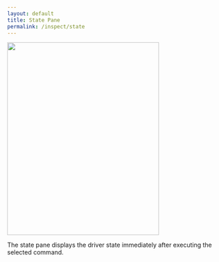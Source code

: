 ```yaml
---
layout: default
title: State Pane
permalink: /inspect/state
---
```


<img src="../images/state-pane.png" width="350px" height="445px"/>

The state pane displays the driver state immediately after executing the selected command.